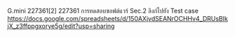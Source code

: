 G.mini 227361[2] 227361 การทดสอบซอฟต์แวร์ Sec.2 ลิงก์ไปยัง Test case
https://docs.google.com/spreadsheets/d/150AXjvdSEANrOCHHv4_DRUsBIkjX_z3ffppgxorye5g/edit?usp=sharing